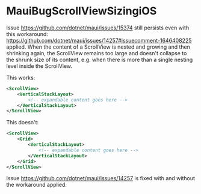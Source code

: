 # MauiBugScrollViewSizingiOS

Issue https://github.com/dotnet/maui/issues/15374 still persists even with this workaround: https://github.com/dotnet/maui/issues/14257#issuecomment-1646408225 applied.
When the content of a ScrollView is nested and growing and then shrinking again, the ScrollView remains too large and doesn't collapse to the shrunk size of its content, e.g. when there is more than a single nesting level inside the ScrollView.

This works:

```xml
<ScrollView>
    <VerticalStackLayout>
        <!-- expandable content goes here -->
    </VerticalStackLayout>
</ScrollView>
```

This doesn't:

```xml
<ScrollView>
    <Grid>
        <VerticalStackLayout>
            <!-- expandable content goes here -->
        </VerticalStackLayout>
    </Grid>
</ScrollView>
```

Issue https://github.com/dotnet/maui/issues/14257 is fixed with and without the workaround applied.

